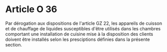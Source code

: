 # Article O 36

Par dérogation aux dispositions de l'article GZ 22, les appareils de cuisson et de chauffage de liquides susceptibles d'être utilisés dans les chambres comportant une installation de cuisine mise à la disposition des clients doivent être installés selon les presciptions définies dans la présente section.
